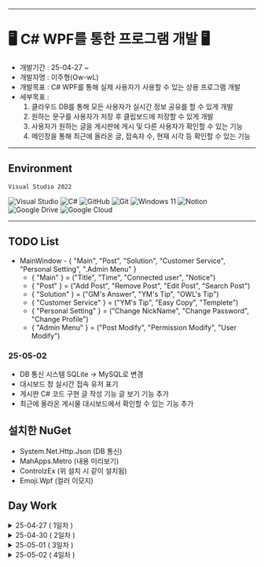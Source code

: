 ----

# 🖥️ C# WPF를 통한 프로그램 개발 🖥️
+ 개발기간 : 25-04-27 ~
+ 개발자명 : 이주형(Ow-wL)
+ 개발목표 : C# WPF를 통해 실제 사용자가 사용할 수 있는 상용 프로그램 개발
+ 세부목표 : 
    1. 클라우드 DB를 통해 모든 사용자가 실시간 정보 공유를 할 수 있게 개발
    2. 원하는 문구를 사용자가 저장 후 클립보드에 저장할 수 있게 개발
    3. 사용자가 원하는 글을 게시판에 게시 및 다른 사용자가 확인할 수 있는 기능
    4. 메인창을 통해 최근에 올라온 글, 접속자 수, 현재 시각 등 확인할 수 있는 기능

----

## Environment
    Visual Studio 2022

  ![Visual Studio](https://img.shields.io/badge/Visual%20Studio-5C2D91.svg?style=for-the-badge&logo=visual-studio&logoColor=white)
  ![C#](https://img.shields.io/badge/c%23-%23239120.svg?style=for-the-badge&logo=csharp&logoColor=white)
  ![GitHub](https://img.shields.io/badge/github-%23121011.svg?style=for-the-badge&logo=github&logoColor=white)
  ![Git](https://img.shields.io/badge/git-%23F05033.svg?style=for-the-badge&logo=git&logoColor=white)
  ![Windows 11](https://img.shields.io/badge/Windows%2011-%230079d5.svg?style=for-the-badge&logo=Windows%2011&logoColor=white)
  ![Notion](https://img.shields.io/badge/Notion-%23000000.svg?style=for-the-badge&logo=notion&logoColor=white)
  ![Google Drive](https://img.shields.io/badge/Google%20Drive-4285F4?style=for-the-badge&logo=googledrive&logoColor=white)
  ![Google Cloud](https://img.shields.io/badge/GoogleCloud-%234285F4.svg?style=for-the-badge&logo=google-cloud&logoColor=white)

----

## TODO List
+ MainWindow - { "Main", "Post", "Solution", "Customer Service", "Personal Setting", ".Admin Menu" }
    + { "Main" } = ("Title", "Time", "Connected user", "Notice")
    + { "Post" } = ("Add Post", "Remove Post", "Edit Post", "Search Post")
    + { "Solution" } = ("GM's Answer", "YM's Tip", "OWL's Tip")
    + { "Customer Service" } = ("YM's Tip", "Easy Copy", "Templete")
    + { "Personal Setting" } = ("Change NickName", "Change Password", "Change Profile")
    + { "Admin Menu" } = ("Post Modify", "Permission Modify", "User Modify")

### 25-05-02      
+ DB 통신 시스템 SQLite -> MySQL로 변경
+ 대시보드 창 실시간 접속 유저 표기
+ 게시판 C# 코드 구현 글 작성 기능 글 보기 기능 추가
+ 최근에 올라온 게시물 대시보드에서 확인할 수 있는 기능 추가

## 설치한 NuGet

+ System.Net.Http.Json (DB 통신)
+ MahApps.Metro (내용 미리보기)
+ ControlzEx (위 설치 시 같이 설치됨)
+ Emoji.Wpf (컬러 이모지)

## Day Work

<details>
<summary> 25-04-27 ( 1일차 ) </summary>
로그인 폼 디자인 <br>
회원가입 폼 디자인<br>
<br>
</details>

<details>
<summary>25-04-30 ( 2일차 ) </summary>
 로그인 & 회원가입 서버 DB 시스템 구현 <br>
 메인 폼 디자인 <br>
<br>
</details>

<details>
<summary>25-05-01 ( 3일차 ) </summary>
회원가입 시 별명 설정<br>
대시보드 & 게시판 xaml 디자인<br>
메인폼 별명 추가(이모지 출력)<br>
Emoji.wpf 사용을 위한 .NET 8.0 WPF로 변경 <br>
컬러 이모지 구현 <br>
<br>

</details>

<details>
<summary>25-05-02 ( 4일차 ) </summary>
SQLite -> MySQL 변환<br>

<br>

</details>